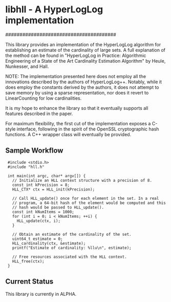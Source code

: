 # libhll - A HyperLogLog implementation
#######################################

This library provides an implementation of the HyperLogLog algorithm for
establishing an estimate of the cardinality of large sets. A full explanation
of the method can be found in "HyperLogLog in Practice: Algorithmic Engineering
of a State of the Art Cardinality Estimation Algorithm" by Heule, Nunkesser,
and Hall.

NOTE: The implementation presented here does not employ all the innovations
described by the authors of HyperLogLog++. Notably, while it does employ the
constants derived by the authors, it does not attempt to save memory by using
a sparse representation, nor does it revert to LinearCounting for low
cardinalities.

It is my hope to enhance the library so that it eventually supports all
features described in the paper.

For maximum flexibility, the first cut of the implementation exposes a C-style
interface, following in the spirit of the OpenSSL cryptographic hash functions.
A C++ wrapper class will eventually be provided.

## Sample Workflow

     #include <stdio.h>
     #include "hll.h"

     int main(int argc, char* argv[]) {
       // Initialize an HLL context structure with a precision of 8.
       const int kPrecision = 8;
       HLL_CTX* ctx = HLL_init(kPrecision);

       // Call HLL_update() once for each element in the set. In a real
       // program, a 64-bit hash of the element would be computed and this
       // hash would be passed to HLL_update().
       const int kNumItems = 1000;
       for (int i = 0; i < kNumItems; ++i) {
         HLL_update(ctx, i);
       }

       // Obtain an estimate of the cardinality of the set.
       uint64_t estimate = 0;
       HLL_cardinality(ctx, &estimate);
       printf("Estimate of cardinality: %llu\n", estimate);
       
       // Free resources associated with the HLL context.
       HLL_free(ctx);
     }

## Current Status

This library is currently in ALPHA.
